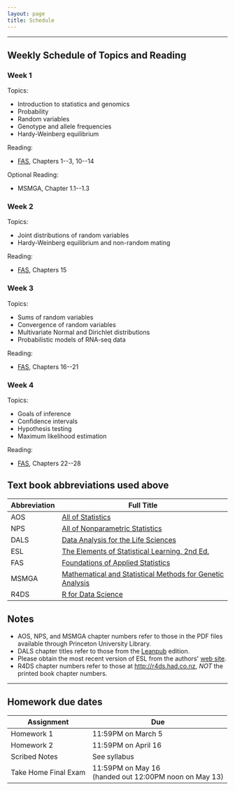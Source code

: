```yaml
---
layout: page
title: Schedule
---
```


---

## Weekly Schedule of Topics and Reading

### Week 1

Topics:  

- Introduction to statistics and genomics
- Probability
- Random variables
- Genotype and allele frequencies
- Hardy-Weinberg equilibrium

Reading:  

- [FAS](https://jdstorey.org/fas/index.html), Chapters 1--3, 10--14

Optional Reading:  

- MSMGA, Chapter 1.1--1.3

### Week 2

Topics:  

- Joint distributions of random variables
- Hardy-Weinberg equilibrium and non-random mating

Reading: 

- [FAS](https://jdstorey.org/fas/index.html), Chapters 15


### Week 3

Topics:  

- Sums of random variables
- Convergence of random variables
- Multivariate Normal and Dirichlet distributions
- Probabilistic models of RNA-seq data

Reading: 

- [FAS](https://jdstorey.org/fas/index.html), Chapters 16--21


### Week 4

Topics:  

- Goals of inference
- Confidence intervals
- Hypothesis testing
- Maximum likelihood estimation

Reading: 

- [FAS](https://jdstorey.org/fas/index.html), Chapters 22--28


## Text book abbreviations used above

| Abbreviation | Full Title |
| ---- | ---------- |
AOS | [All of Statistics](https://pulsearch.princeton.edu/catalog/8865289)
NPS | [All of Nonparametric Statistics](https://pulsearch.princeton.edu/catalog/6402948)
DALS | [Data Analysis for the Life Sciences](https://leanpub.com/dataanalysisforthelifesciences)
ESL | [The Elements of Statistical Learning, 2nd Ed.](http://statweb.stanford.edu/~tibs/ElemStatLearn/)
FAS | [Foundations of Applied Statistics](https://jdstorey.github.io/fas/)
MSMGA | [Mathematical and Statistical Methods for Genetic Analysis](https://catalog.princeton.edu/catalog/1170367)
R4DS | [R for Data Science](http://r4ds.had.co.nz)

## Notes

- AOS, NPS, and MSMGA chapter numbers refer to those in the PDF files available through Princeton University Library.
- DALS chapter titles refer to those from the [Leanpub](https://leanpub.com/dataanalysisforthelifesciences) edition.
- Please obtain the most recent version of ESL from the authors' [web site](http://statweb.stanford.edu/~tibs/ElemStatLearn/).
- R4DS chapter numbers refer to those at <http://r4ds.had.co.nz>, *NOT* the printed book chapter numbers.

---

## Homework due dates

| Assignment    | Due | 
| --------------|---------------------|
| Homework 1    | 11:59PM on March 5  |
| Homework 2    | 11:59PM on April 16   | 
| Scribed Notes | See syllabus |
| Take Home Final Exam | 11:59PM on May 16 <br> (handed out 12:00PM noon on May 13)   |

